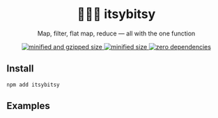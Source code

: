 <div align="center">
  <h1>🐠🐠🐠 itsybitsy</h1>
  <p>Map, filter, flat map, reduce — all with the one function</p>
  <a href="https://bundlephobia.com/result?p=itsybitsy">
    <img src="https://badgen.net/bundlephobia/minzip/itsybitsy@0.1.0" alt="minified and gzipped size">
    <img src="https://badgen.net/bundlephobia/min/itsybitsy@0.1.0" alt="minified size">
    <img src="https://badgen.net/bundlephobia/dependency-count/itsybitsy@0.1.0" alt="zero dependencies">
  </a>
</div>

## Install

```console
npm add itsybitsy
```

## Examples

